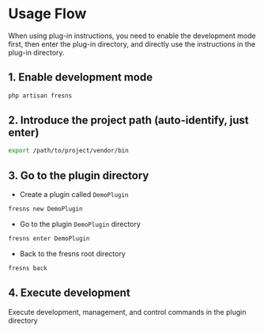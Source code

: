 # Usage Flow

When using plug-in instructions, you need to enable the development mode first, then enter the plug-in directory, and directly use the instructions in the plug-in directory.

## 1. Enable development mode

```sh
php artisan fresns
```

## 2. Introduce the project path (auto-identify, just enter)

```sh
export /path/to/project/vendor/bin
```

## 3. Go to the plugin directory

- Create a plugin called `DemoPlugin`

```sh
fresns new DemoPlugin
```

- Go to the plugin `DemoPlugin` directory

```sh
fresns enter DemoPlugin
```

- Back to the fresns root directory

```sh
fresns back
```

## 4. Execute development

Execute development, management, and control commands in the plugin directory
